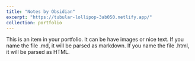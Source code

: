 ```yaml
---
title: "Notes by Obsidian"
excerpt: "https://tubular-lollipop-3ab050.netlify.app/"
collection: portfolio
---
```


This is an item in your portfolio. It can be have images or nice text. If you name the file .md, it will be parsed as markdown. If you name the file .html, it will be parsed as HTML. 
